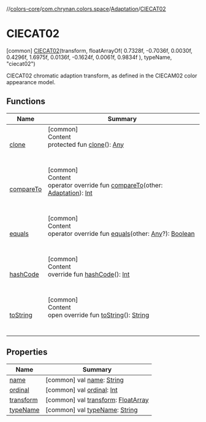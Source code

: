 //[colors-core](../../../../index.md)/[com.chrynan.colors.space](../../index.md)/[Adaptation](../index.md)/[CIECAT02](index.md)



# CIECAT02  
 [common] [CIECAT02](index.md)(transform, floatArrayOf(
            0.7328f, -0.7036f, 0.0030f,
            0.4296f, 1.6975f, 0.0136f,
            -0.1624f, 0.0061f, 0.9834f
        ), typeName, "ciecat02")  


CIECAT02 chromatic adaption transform, as defined in the CIECAM02 color appearance model.

   


## Functions  
  
|  Name |  Summary | 
|---|---|
| <a name="kotlin/Enum/clone/#/PointingToDeclaration/"></a>[clone](../../-render-intent/-a-b-s-o-l-u-t-e/index.md#%5Bkotlin%2FEnum%2Fclone%2F%23%2FPointingToDeclaration%2F%5D%2FFunctions%2F1235785652)| <a name="kotlin/Enum/clone/#/PointingToDeclaration/"></a>[common]  <br>Content  <br>protected fun [clone](../../-render-intent/-a-b-s-o-l-u-t-e/index.md#%5Bkotlin%2FEnum%2Fclone%2F%23%2FPointingToDeclaration%2F%5D%2FFunctions%2F1235785652)(): [Any](https://kotlinlang.org/api/latest/jvm/stdlib/kotlin/-any/index.html)  <br><br><br>|
| <a name="kotlin/Enum/compareTo/#com.chrynan.colors.space.Adaptation/PointingToDeclaration/"></a>[compareTo](index.md#%5Bkotlin%2FEnum%2FcompareTo%2F%23com.chrynan.colors.space.Adaptation%2FPointingToDeclaration%2F%5D%2FFunctions%2F1235785652)| <a name="kotlin/Enum/compareTo/#com.chrynan.colors.space.Adaptation/PointingToDeclaration/"></a>[common]  <br>Content  <br>operator override fun [compareTo](index.md#%5Bkotlin%2FEnum%2FcompareTo%2F%23com.chrynan.colors.space.Adaptation%2FPointingToDeclaration%2F%5D%2FFunctions%2F1235785652)(other: [Adaptation](../index.md)): [Int](https://kotlinlang.org/api/latest/jvm/stdlib/kotlin/-int/index.html)  <br><br><br>|
| <a name="kotlin/Enum/equals/#kotlin.Any?/PointingToDeclaration/"></a>[equals](../../-render-intent/-a-b-s-o-l-u-t-e/index.md#%5Bkotlin%2FEnum%2Fequals%2F%23kotlin.Any%3F%2FPointingToDeclaration%2F%5D%2FFunctions%2F1235785652)| <a name="kotlin/Enum/equals/#kotlin.Any?/PointingToDeclaration/"></a>[common]  <br>Content  <br>operator override fun [equals](../../-render-intent/-a-b-s-o-l-u-t-e/index.md#%5Bkotlin%2FEnum%2Fequals%2F%23kotlin.Any%3F%2FPointingToDeclaration%2F%5D%2FFunctions%2F1235785652)(other: [Any](https://kotlinlang.org/api/latest/jvm/stdlib/kotlin/-any/index.html)?): [Boolean](https://kotlinlang.org/api/latest/jvm/stdlib/kotlin/-boolean/index.html)  <br><br><br>|
| <a name="kotlin/Enum/hashCode/#/PointingToDeclaration/"></a>[hashCode](../../-render-intent/-a-b-s-o-l-u-t-e/index.md#%5Bkotlin%2FEnum%2FhashCode%2F%23%2FPointingToDeclaration%2F%5D%2FFunctions%2F1235785652)| <a name="kotlin/Enum/hashCode/#/PointingToDeclaration/"></a>[common]  <br>Content  <br>override fun [hashCode](../../-render-intent/-a-b-s-o-l-u-t-e/index.md#%5Bkotlin%2FEnum%2FhashCode%2F%23%2FPointingToDeclaration%2F%5D%2FFunctions%2F1235785652)(): [Int](https://kotlinlang.org/api/latest/jvm/stdlib/kotlin/-int/index.html)  <br><br><br>|
| <a name="kotlin/Enum/toString/#/PointingToDeclaration/"></a>[toString](../../-render-intent/-a-b-s-o-l-u-t-e/index.md#%5Bkotlin%2FEnum%2FtoString%2F%23%2FPointingToDeclaration%2F%5D%2FFunctions%2F1235785652)| <a name="kotlin/Enum/toString/#/PointingToDeclaration/"></a>[common]  <br>Content  <br>open override fun [toString](../../-render-intent/-a-b-s-o-l-u-t-e/index.md#%5Bkotlin%2FEnum%2FtoString%2F%23%2FPointingToDeclaration%2F%5D%2FFunctions%2F1235785652)(): [String](https://kotlinlang.org/api/latest/jvm/stdlib/kotlin/-string/index.html)  <br><br><br>|


## Properties  
  
|  Name |  Summary | 
|---|---|
| <a name="com.chrynan.colors.space/Adaptation.CIECAT02/name/#/PointingToDeclaration/"></a>[name](name.md)| <a name="com.chrynan.colors.space/Adaptation.CIECAT02/name/#/PointingToDeclaration/"></a> [common] val [name](name.md): [String](https://kotlinlang.org/api/latest/jvm/stdlib/kotlin/-string/index.html)   <br>|
| <a name="com.chrynan.colors.space/Adaptation.CIECAT02/ordinal/#/PointingToDeclaration/"></a>[ordinal](ordinal.md)| <a name="com.chrynan.colors.space/Adaptation.CIECAT02/ordinal/#/PointingToDeclaration/"></a> [common] val [ordinal](ordinal.md): [Int](https://kotlinlang.org/api/latest/jvm/stdlib/kotlin/-int/index.html)   <br>|
| <a name="com.chrynan.colors.space/Adaptation.CIECAT02/transform/#/PointingToDeclaration/"></a>[transform](transform.md)| <a name="com.chrynan.colors.space/Adaptation.CIECAT02/transform/#/PointingToDeclaration/"></a> [common] val [transform](transform.md): [FloatArray](https://kotlinlang.org/api/latest/jvm/stdlib/kotlin/-float-array/index.html)   <br>|
| <a name="com.chrynan.colors.space/Adaptation.CIECAT02/typeName/#/PointingToDeclaration/"></a>[typeName](type-name.md)| <a name="com.chrynan.colors.space/Adaptation.CIECAT02/typeName/#/PointingToDeclaration/"></a> [common] val [typeName](type-name.md): [String](https://kotlinlang.org/api/latest/jvm/stdlib/kotlin/-string/index.html)   <br>|

